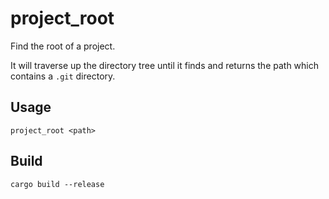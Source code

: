 # project_root

Find the root of a project.

It will traverse up the directory tree until it finds and returns the path which contains a `.git` directory.

## Usage

`project_root <path>`


## Build

`cargo build --release`
